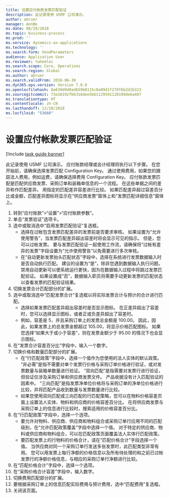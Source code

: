 ```yaml
---
title: 设置应付帐款发票匹配验证
description: 此记录使用 USMF 公司演示。
author: abruer
manager: AnnBe
ms.date: 08/29/2018
ms.topic: business-process
ms.prod: ''
ms.service: dynamics-ax-applications
ms.technology: ''
ms.search.form: VendParameters
audience: Application User
ms.reviewer: twheeloc
ms.search.scope: Core, Operations
ms.search.region: Global
ms.author: abruer
ms.search.validFrom: 2016-06-30
ms.dyn365.ops.version: Version 7.0.0
ms.openlocfilehash: 8a639d9d8adb59b8115c0a89d1f278f6b2d1b323
ms.sourcegitcommit: 73e10192fb6318dee5bb1129591120199de6a487
ms.translationtype: HT
ms.contentlocale: zh-CN
ms.lasthandoff: 12/20/2018
ms.locfileid: "53660"
---
```

# <a name="set-up-accounts-payable-invoice-matching-validation"></a>设置应付帐款发票匹配验证

[!include [task guide banner](../../includes/task-guide-banner.md)]

此记录使用 USMF 公司演示。 应付账款经理或会计经理将执行以下步骤。 在您开始前，请确保选择发票匹配 Configuration Key。 通过使用费用，如果您的跟踪法人费用，例如运费，请确保选择费用 Configuration Key。  应付账款发票匹配是匹配供应商发票、采购订单和装箱单信息的一个流程。 在这些单据之间的差异称作匹配差异。 用指定的匹配差异容差进行比较。 如果匹配差异超过容差百分比或金额，匹配差异图标将显示在“供应商发票”窗体上和“发票匹配详细信息”窗体上。

1. 转到“应付账款”>“设置”>“应付账款参数”。
2. 单击“发票验证”选项卡。
3. 选中或取消选中“启用发票匹配验证”复选框。
    * 选择在过帐包含发票匹配差异的发票前是否要求审核。 如果设置为“允许使用警告”，当发票匹配差异超出容差时将会显示可见的指示。 但是，您可以过帐发票。 要与发票匹配验证一起使用工作流，请确保将“过帐有差异的发票”字段设置为“允许使用警告”以免需要进行多次审核。  
    * 在“自动更新发票抬头匹配状态”字段中，选择在系统进行发票数据输入时是否自动执行匹配。 建议的设置为“是”，除非您遇到数据输入执行问题。 禁用自动更新可以使系统运行更快，因为在数据输入过程中将跳过发票匹配验证。 如果设置成“否”，数据输入职员将需要手动更新发票的匹配状态以查看发票的匹配验证结果。  
4. 切换发票合计匹配部分的扩展。
5. 选中或取消选中“匹配发票合计”复选框以将实际发票合计与预计的合计进行匹配。
    * 选择如果发票匹配差异超出容差时是否显示图标。 在正差异超出了容差时，您可以选择显示图标，或者正或负差异超出了容差时。  
    * 例如，容差是 5，并且采购订单上的发票总金额是 100.00。 因此，因此，如果发票上的总发票金额超过 105.00，将显示价格匹配图标。 如果您选择“如果大于或小于容差”，则在发票金额少于 95.00 的情况下也会显示图标。  
6. 在“发票合计容差百分比”字段中，输入一个数字。
7. 切换价格和数量匹配部分的扩展。
    * 在“行匹配政策”字段中，选择一个值作为您使用的法人实体的默认政策。 “非必需”是指不需要对单个发票行价格与采购订单价格进行验证，或对发票数量与装箱单数量进行验证。 “双向匹配”是指需要对发票行进行验证，但验证仅涉及采购订单和供应商发票文件。 产品收据没有计入匹配验证的因素中。 “三向匹配”是指发票净单位价格将与采购订单的净单位价格进行比较，并将匹配产品收到数量与发票数量进行比较。  
    * 如果您使用双向匹配或三向匹配的行匹配策略，您可以在物料价格容差页面上设置法人实体、物料和供应商的价格容差百分比。 在将供应商发票与采购订单上的信息进行比较时，搜索适用的价格容差百分比。  
8. 在“行匹配政策”字段中，选择一个选项。
    * 要允许对物料、供应商、供应商和物料组合或采购订单行应用不同的匹配级别，在“允许匹配政策覆盖”字段中选择一个值。 对于特定的供应商、物料或供应商和物料组合，可以在匹配政策页面覆盖法人实体行匹配政策。  
    * 要匹配发票上的行物料的价格合计，请在“匹配价格合计”字段选择一个值。 当供应商对同一个采购订单行发送多张发票时，此匹配类型非常有用。 您可以用发票上每行净额的价格信息以及所有待处理的和之前已过帐发票行的净额价格信息，与相应的采购订单行净额进行比较。  
9. 在“匹配价格合计”字段中，选择一个选项。
10. 在“采购价格合计容差”字段中，输入数字。
11. 切换费用匹配部分的扩展。
12. 要根据采购订单上的信息匹配实际费用与预计费用，选中“匹配费用”复选框。
13. 关闭该页面。

